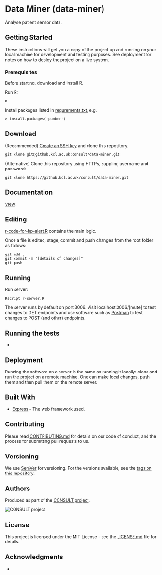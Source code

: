 # Data Miner (data-miner)

Analyse patient sensor data.

## Getting Started

These instructions will get you a copy of the project up and running on your local machine for development and testing purposes. See deployment for notes on how to deploy the project on a live system.

### Prerequisites

Before starting, [download and install R](https://www.python.org/downloads/).

Run R:

```
R
```

Install packages listed in [requrements.txt](requirements.txt), e.g.

```
> install.packages('pumber')
```

## Download

(Recommended) [Create an SSH key](https://help.github.com/en/articles/generating-a-new-ssh-key-and-adding-it-to-the-ssh-agent) and clone this repository.

```
git clone git@github.kcl.ac.uk:consult/data-miner.git
```

(Alternative) Clone this repository using HTTPs, suppling username and password:

```
git clone https://github.kcl.ac.uk/consult/data-miner.git
```

## Documentation

[View](https://github.kcl.ac.uk/pages/consult/data-miner/).

## Editing

[r-code-for-bp-alert.R](r-code-for-bp-alert.R) contains the main logic.

Once a file is edited, stage, commit and push changes from the root folder as follows:

```
git add .
git commit -m "[details of changes]"
git push
```

## Running

Run server:

```
Rscript r-server.R
```

The server runs by default on port 3006. Visit localhost:3006/[route] to test changes to GET endpoints and use software such as [Postman](https://www.getpostman.com/) to test changes to POST (and other) endpoints.

## Running the tests

-

## Deployment

Running the software on a server is the same as running it locally: clone and run the project on a remote machine. One can make local changes, push them and then pull them on the remote server.

## Built With

* [Express](https://expressjs.com/) - The web framework used.

## Contributing

Please read [CONTRIBUTING.md](CONTRIBUTING.md) for details on our code of conduct, and the process for submitting pull requests to us.

## Versioning

We use [SemVer](http://semver.org/) for versioning. For the versions available, see the [tags on this repository](https://github.com/martinchapman/nokia-health/tags).

## Authors

Produced as part of the [CONSULT project](https://consult.kcl.ac.uk/).

![CONSULT project](https://consult.kcl.ac.uk/wp-content/uploads/sites/214/2017/12/overview-consult-768x230.png "CONSULT project")

## License

This project is licensed under the MIT License - see the [LICENSE.md](LICENSE.md) file for details.

## Acknowledgments

*
